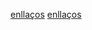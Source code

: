 [enllaços](https://github.com/mariopereiramos/smx2/blob/main/mi%20historia%20de%20mi%20canal.md)
[enllaços](https://github.com/mariopereiramos/smx2/blob/main/projeto%20kesto.md)
